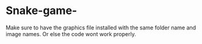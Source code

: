 # Snake-game-
Make sure to have the graphics file installed with the same folder name and image names. Or else the code wont work properly.
